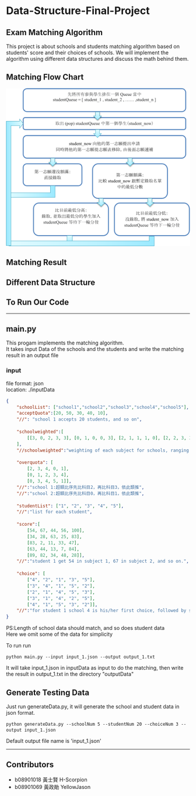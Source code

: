 # Data-Structure-Final-Project
## Exam Matching Algorithm 
This project is about schools and students matching algorithm based on students' score and their choices of schools. We will implement the algorithm using different data structures and discuss the math behind them.
## Matching Flow Chart
![iamge](https://github.com/H-Scorpion/Data-Structure-Final-Project/blob/main/images/flow%20chart.png)

## Matching Result


## Different Data Structure
## To Run Our Code
---
## main.py
This progam implements the matching algorithm.  
It takes input Data of the schools and the students and write the matching result in an output file
### input
file format: json  
location: ./inputData
```json
{
    "schoolList": ["school1","school2","school3","school4","school5"],
    "acceptQuota":[20, 50, 30, 40, 10],  
    "//": "school 1 accepts 20 students, and so on",  

    "schoolweighted":[
        [[3, 0, 2, 3, 3], [0, 1, 0, 0, 3], [2, 1, 1, 1, 0], [2, 2, 3, 3, 2], [0, 2, 3, 3, 0]], 
    ],
    "//schoolweighted":"weighting of each subject for schools, ranging from 0 to 3",  

    "overquota": [
        [2, 3, 4, 0, 1],  
        [0, 1, 2, 3, 4],  
        [0, 3, 4, 5, 1]],  
    "//":"school 1:超額比序先比科目2，再比科目3，依此類推",
    "//":"school 2:超額比序先比科目0，再比科目1，依此類推",  
      
    "studentList": ["1", "2", "3", "4", "5"],
    "//":"list for each student",  

    "score":[  
        [54, 67, 44, 56, 100],          
        [34, 28, 63, 25, 83],
        [83, 2, 11, 33, 47],
        [63, 44, 13, 7, 84],
        [89, 82, 34, 48, 28]],
    "//":"student 1 get 54 in subject 1, 67 in subject 2, and so on.",  

    "choice": [
        ["4", "2", "1", "3", "5"],  
        ["3", "4", "1", "5", "2"], 
        ["2", "1", "4", "5", "3"], 
        ["3", "1", "4", "2", "5"], 
        ["4", "1", "5", "3", "2"]],
    "//":"for student 1 school 4 is his/her first choice, followed by school 2, and so on."
}
```
PS:Length of school data should match, and so does student data  
Here we omit some of the data for simplicity
  
To run run
````
python main.py --input input_1.json --output output_1.txt
````
It will take input_1.json in inputData as input to do the matching, then write the result in output_1.txt in the directory "outputData"

## Generate Testing Data
Just run generateData.py, it will generate the school and student data in json format.
````
python generateData.py --schoolNum 5 --studentNum 20 --choiceNum 3 --output input_1.json
````
Default output file name is 'input_1.json'


---
## Contributors
- b08901018 黃士賢 H-Scorpion 
- b08901069 黃政勛 YellowJason 

